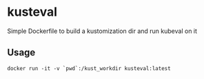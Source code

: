 # kusteval

Simple Dockerfile to build a kustomization dir and run kubeval on it

## Usage

``docker run -it -v `pwd`:/kust_workdir kusteval:latest``
